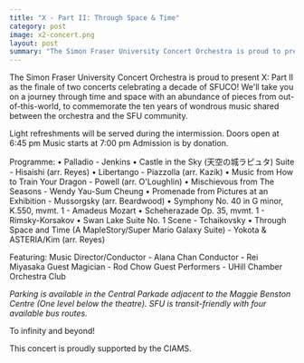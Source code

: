 ```yaml
---
title: "X - Part II: Through Space & Time"
category: post
image: x2-concert.png
layout: post
summary: "The Simon Fraser University Concert Orchestra is proud to present X: Part II as the finale of two concerts celebrating a decade of SFUCO! We'll take you on a journey through time and space with an abundance of pieces from out-of-this-world, to commemorate the ten years of wondrous music shared between the orchestra and the SFU community."
---
```


The Simon Fraser University Concert Orchestra is proud to present X: Part II as the finale of two concerts celebrating a decade of SFUCO! We'll take you on a journey through time and space with an abundance of pieces from out-of-this-world, to commemorate the ten years of wondrous music shared between the orchestra and the SFU community.

Light refreshments will be served during the intermission.
Doors open at 6:45 pm
Music starts at 7:00 pm
Admission is by donation.

Programme:
• Palladio - Jenkins
• Castle in the Sky (天空の城ラピュタ) Suite - Hisaishi (arr. Reyes)
• Libertango - Piazzolla (arr. Kazik)
• Music from How to Train Your Dragon - Powell (arr. O'Loughlin)
• Mischievous from The Seasons - Wendy Yau-Sum Cheung
• Promenade from Pictures at an Exhibition - Mussorgsky (arr. Beardwood)
• Symphony No. 40 in G minor, K.550, mvmt. 1 - Amadeus Mozart
• Scheherazade Op. 35, mvmt. 1 - Rimsky-Korsakov
• Swan Lake Suite No. 1 Scene - Tchaikovsky
• Through Space and Time (A MapleStory/Super Mario Galaxy Suite) - Yokota & ASTERIA/Kim (arr. Reyes)

Featuring:
Music Director/Conductor - Alana Chan
Conductor - Rei Miyasaka
Guest Magician - Rod Chow
Guest Performers - UHill Chamber Orchestra Club

*Parking is available in the Central Parkade adjacent to the Maggie Benston Centre (One level below the theatre). SFU is transit-friendly with four available bus routes.*

To infinity and beyond!

This concert is proudly supported by the CIAMS.
